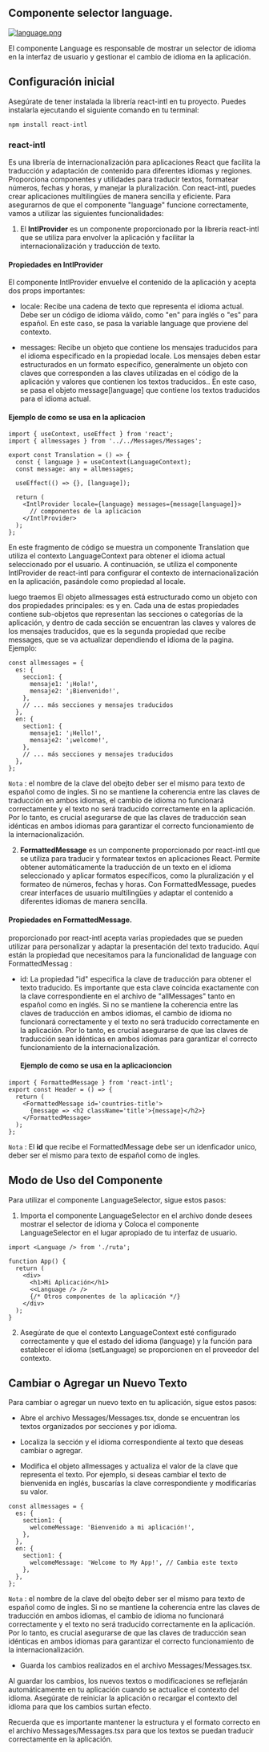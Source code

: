 ## Componente selector language.

[![language.png](https://i.postimg.cc/wTWGHjvF/language.png)](https://postimg.cc/JGkq5mjB)

El componente Language es responsable de mostrar un selector de idioma en la interfaz de usuario y gestionar el cambio de idioma en la aplicación.

## Configuración inicial

Asegúrate de tener instalada la librería react-intl en tu proyecto. Puedes instalarla ejecutando el siguiente comando en tu terminal:

```tsx
npm install react-intl

```

### react-intl

Es una librería de internacionalización para aplicaciones React que facilita la traducción y adaptación de contenido para diferentes idiomas y regiones. Proporciona componentes y utilidades para traducir textos, formatear números, fechas y horas, y manejar la pluralización. Con react-intl, puedes crear aplicaciones multilingües de manera sencilla y eficiente. Para asegurarnos de que el componente "language" funcione correctamente, vamos a utilizar las siguientes funcionalidades:

1. El **IntlProvider** es un componente proporcionado por la librería react-intl que se utiliza para envolver la aplicación y facilitar la internacionalización y traducción de texto.

#### Propiedades en IntlProvider

El componente IntlProvider envuelve el contenido de la aplicación y acepta dos props importantes:

- locale: Recibe una cadena de texto que representa el idioma actual. Debe ser un código de idioma válido, como "en" para inglés o "es" para español. En este caso, se pasa la variable language que proviene del contexto.

- messages: Recibe un objeto que contiene los mensajes traducidos para el idioma especificado en la propiedad locale. Los mensajes deben estar estructurados en un formato específico, generalmente un objeto con claves que corresponden a las claves utilizadas en el código de la aplicación y valores que contienen los textos traducidos.. En este caso, se pasa el objeto message[language] que contiene los textos traducidos para el idioma actual.

#### Ejemplo de como se usa en la aplicacion

```tsx
import { useContext, useEffect } from 'react';
import { allmessages } from '../../Messages/Messages';

export const Translation = () => {
  const { language } = useContext(LanguageContext);
  const message: any = allmessages;

  useEffect(() => {}, [language]);

  return (
    <IntlProvider locale={language} messages={message[language]}>
      // componentes de la aplicacion
    </IntlProvider>
  );
};
```

En este fragmento de código se muestra un componente Translation que utiliza el contexto LanguageContext para obtener el idioma actual seleccionado por el usuario. A continuación, se utiliza el componente IntlProvider de react-intl para configurar el contexto de internacionalización en la aplicación, pasándole como propiedad al locale.

luego traemos El objeto allmessages está estructurado como un objeto con dos propiedades principales: es y en. Cada una de estas propiedades contiene sub-objetos que representan las secciones o categorías de la aplicación, y dentro de cada sección se encuentran las claves y valores de los mensajes traducidos, que es la segunda propiedad que recibe messages, que se va actualizar dependiendo el idioma de la pagina. Ejemplo:

```tsx
const allmessages = {
  es: {
    seccion1: {
      mensaje1: '¡Hola!',
      mensaje2: '¡Bienvenido!',
    },
    // ... más secciones y mensajes traducidos
  },
  en: {
    section1: {
      mensaje1: '¡Hello!',
      mensaje2: '¡welcome!',
    },
    // ... más secciones y mensajes traducidos
  },
};
```

`Nota` : el nombre de la clave del obejto deber ser el mismo para texto de español como de ingles. Si no se mantiene la coherencia entre las claves de traducción en ambos idiomas, el cambio de idioma no funcionará correctamente y el texto no será traducido correctamente en la aplicación. Por lo tanto, es crucial asegurarse de que las claves de traducción sean idénticas en ambos idiomas para garantizar el correcto funcionamiento de la internacionalización.

2.  **FormattedMessage** es un componente proporcionado por react-intl que se utiliza para traducir y formatear textos en aplicaciones React. Permite obtener automáticamente la traducción de un texto en el idioma seleccionado y aplicar formatos específicos, como la pluralización y el formateo de números, fechas y horas. Con FormattedMessage, puedes crear interfaces de usuario multilingües y adaptar el contenido a diferentes idiomas de manera sencilla.

#### Propiedades en FormattedMessage.

proporcionado por react-intl acepta varias propiedades que se pueden utilizar para personalizar y adaptar la presentación del texto traducido. Aquí están la propiedad que necesitamos para la funcionalidad de language con FormattedMessag :

- id: La propiedad "id" especifica la clave de traducción para obtener el texto traducido. Es importante que esta clave coincida exactamente con la clave correspondiente en el archivo de "allMessages" tanto en español como en inglés. Si no se mantiene la coherencia entre las claves de traducción en ambos idiomas, el cambio de idioma no funcionará correctamente y el texto no será traducido correctamente en la aplicación. Por lo tanto, es crucial asegurarse de que las claves de traducción sean idénticas en ambos idiomas para garantizar el correcto funcionamiento de la internacionalización.

  #### Ejemplo de como se usa en la aplicacioncion

```tsx
import { FormattedMessage } from 'react-intl';
export const Header = () => {
  return (
    <FormattedMessage id='countries-title'>
      {message => <h2 className='title'>{message}</h2>}
    </FormattedMessage>
  );
};
```

`Nota` : El **id** que recibe el FormattedMessage debe ser un idenficador unico, deber ser el mismo para texto de español como de ingles.

## Modo de Uso del Componente

Para utilizar el componente LanguageSelector, sigue estos pasos:

1. Importa el componente LanguageSelector en el archivo donde desees mostrar el selector de idioma y Coloca el componente LanguageSelector en el lugar apropiado de tu interfaz de usuario.

```tsx
import <Language /> from './ruta';

function App() {
  return (
    <div>
      <h1>Mi Aplicación</h1>
      <<Language /> />
      {/* Otros componentes de la aplicación */}
    </div>
  );
}
```

2. Asegúrate de que el contexto LanguageContext esté configurado correctamente y que el estado del idioma (language) y la función para establecer el idioma (setLanguage) se proporcionen en el proveedor del contexto.

## Cambiar o Agregar un Nuevo Texto

Para cambiar o agregar un nuevo texto en tu aplicación, sigue estos pasos:

- Abre el archivo Messages/Messages.tsx, donde se encuentran los textos organizados por secciones y por idioma.

- Localiza la sección y el idioma correspondiente al texto que deseas cambiar o agregar.

- Modifica el objeto allmessages y actualiza el valor de la clave que representa el texto. Por ejemplo, si deseas cambiar el texto de bienvenida en inglés, buscarías la clave correspondiente y modificarías su valor.

```tsx
const allmessages = {
  es: {
    section1: {
      welcomeMessage: 'Bienvenido a mi aplicación!',
    },
  },
  en: {
    section1: {
      welcomeMessage: 'Welcome to My App!', // Cambia este texto
    },
  },
};
```

`Nota` : el nombre de la clave del obejto deber ser el mismo para texto de español como de ingles. Si no se mantiene la coherencia entre las claves de traducción en ambos idiomas, el cambio de idioma no funcionará correctamente y el texto no será traducido correctamente en la aplicación. Por lo tanto, es crucial asegurarse de que las claves de traducción sean idénticas en ambos idiomas para garantizar el correcto funcionamiento de la internacionalización.

- Guarda los cambios realizados en el archivo Messages/Messages.tsx.

Al guardar los cambios, los nuevos textos o modificaciones se reflejarán automáticamente en tu aplicación cuando se actualice el contexto del idioma. Asegúrate de reiniciar la aplicación o recargar el contexto del idioma para que los cambios surtan efecto.

Recuerda que es importante mantener la estructura y el formato correcto en el archivo Messages/Messages.tsx para que los textos se puedan traducir correctamente en la aplicación.
